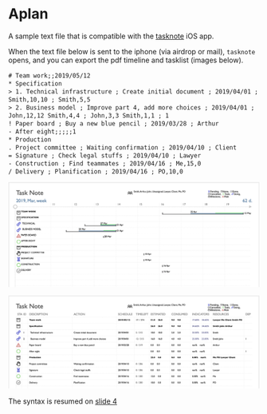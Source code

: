 # Aplan

A sample text file that is compatible with the <a href="https://itunes.apple.com/fr/app/task-note/id1470748388">tasknote</a> iOS app.

When the text file below is sent to the iphone (via airdrop or mail), `tasknote` opens, and you can export the pdf timeline and tasklist (images below).

```
# Team work;;2019/05/12
* Specification
> 1. Technical infrastructure ; Create initial document ; 2019/04/01 ; Smith,10,10 ; Smith,5,5
> 2. Business model ; Improve part 4, add more choices ; 2019/04/01 ; John,12,12 Smith,4,4 ; John,3,3 Smith,1,1 ; 1
! Paper board ; Buy a new blue pencil ; 2019/03/28 ; Arthur
- After eight;;;;;1
* Production
. Project committee ; Waiting confirmation ; 2019/04/10 ; Client
= Signature ; Check legal stuffs ; 2019/04/10 ; Lawyer
- Construction ; Find teammates ; 2019/04/16 ; Me,15,0 
/ Delivery ; Planification ; 2019/04/16 ; PO,10,0
```

![timeline pdf chart](https://github.com/ArfNtz/Aplan/blob/master/timeline.png)

![tasklist pdf](https://github.com/ArfNtz/Aplan/blob/master/tasklist.png)

The syntax is resumed on <a href="https://github.com/ArfNtz/Aplan/blob/master/explain.pdf">slide 4</a>
